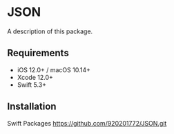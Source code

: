 # JSON
A description of this package.

## Requirements
- iOS 12.0+ / macOS 10.14+
- Xcode 12.0+
- Swift 5.3+

## Installation
Swift Packages https://github.com/920201772/JSON.git
